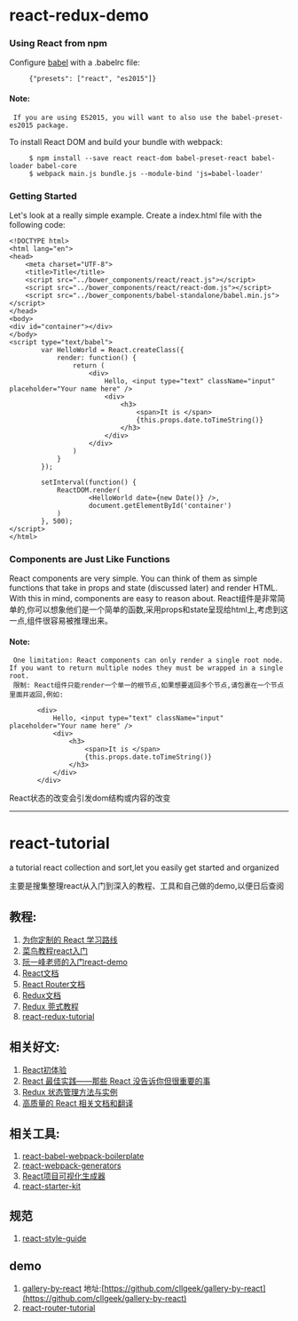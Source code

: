 # react-redux-demo

### Using React from npm

Configure [babel](https://babeljs.io/) with a .babelrc file:

```
     {"presets": ["react", "es2015"]}
```

#### Note:
     If you are using ES2015, you will want to also use the babel-preset-es2015 package.
     
To install React DOM and build your bundle with webpack:
```     
     $ npm install --save react react-dom babel-preset-react babel-loader babel-core
     $ webpack main.js bundle.js --module-bind 'js=babel-loader'
```     

### Getting Started

Let's look at a really simple example. Create a index.html file with the following code:

```
<!DOCTYPE html>
<html lang="en">
<head>
    <meta charset="UTF-8">
    <title>Title</title>
    <script src="../bower_components/react/react.js"></script>
    <script src="../bower_components/react/react-dom.js"></script>
    <script src="../bower_components/babel-standalone/babel.min.js"></script>
</head>
<body>
<div id="container"></div>
</body>
<script type="text/babel">
        var HelloWorld = React.createClass({
            render: function() {
                return (
                    <div>
                        Hello, <input type="text" className="input" placeholder="Your name here" />
                        <div>
                            <h3>
                                <span>It is </span>
                                {this.props.date.toTimeString()}
                            </h3>
                        </div>
                    </div>
                )
            }
        });
    
        setInterval(function() {
            ReactDOM.render(
                    <HelloWorld date={new Date()} />,
                    document.getElementById('container')
            )
        }, 500);
</script>
</html>
```

### Components are Just Like Functions 

React components are very simple. You can think of them as simple functions that take in props and state (discussed later) and render HTML. With this in mind, components are easy to reason about.
React组件是非常简单的,你可以想象他们是一个简单的函数,采用props和state呈现给html上,考虑到这一点,组件很容易被推理出来。

#### Note:
     One limitation: React components can only render a single root node. If you want to return multiple nodes they must be wrapped in a single root.
     限制: React组件只能render一个单一的根节点,如果想要返回多个节点,请包裹在一个节点里面并返回,例如:
     
 
 ```
        <div>
            Hello, <input type="text" className="input" placeholder="Your name here" />
            <div>
                <h3>
                    <span>It is </span>
                    {this.props.date.toTimeString()}
                </h3>
            </div>
        </div>
 ```
 
 React状态的改变会引发dom结构或内容的改变
 
 
 
 
 -------------------------------------------
 
 
 # react-tutorial
 a tutorial react collection and sort,let you easily get started and organized
 
 主要是搜集整理react从入门到深入的教程、工具和自己做的demo,以便日后查阅
 
 ## 教程:
 1. [为你定制的 React 学习路线](http://geek.csdn.net/news/detail/88222)
 2. [菜鸟教程react入门](http://www.runoob.com/react/react-tutorial.html)
 3. [阮一峰老师的入门react-demo](https://github.com/cllgeek/react-demos)
 4. [React文档](http://reactjs.cn/react/docs/getting-started.html)
 5. [React Router文档](http://react-guide.github.io/react-router-cn/)
 6. [Redux文档](http://cn.redux.js.org/index.html)
 7. [Redux 莞式教程](https://github.com/kenberkeley/redux-simple-tutorial)
 8. [react-redux-tutorial](https://github.com/lewis617/react-redux-tutorial)
 
 ## 相关好文:
 1. [React初体验](http://hustlzp.com/post/2016/03/react-first-blood)
 2. [React 最佳实践——那些 React 没告诉你但很重要的事](http://www.v2ex.com/t/274697)
 3. [Redux 状态管理方法与实例](https://segmentfault.com/a/1190000005933397)
 4. [高质量的 React 相关文档和翻译](https://github.com/react-guide)
 
 ## 相关工具:
 1. [react-babel-webpack-boilerplate](https://github.com/ruanyf/react-babel-webpack-boilerplate)
 2. [react-webpack-generators](https://github.com/react-webpack-generators/generator-react-webpack)
 3. [React项目可视化生成器](http://www.overreact.io/)
 4. [react-starter-kit](https://github.com/bodyno/react-starter-kit)
 
 ## 规范
 1. [react-style-guide](https://github.com/cllgeek/react-style-guide)
 
 ## demo
 1. [gallery-by-react](https://cllgeek.github.io/gallery-by-react) 地址:[https://github.com/cllgeek/gallery-by-react](https://github.com/cllgeek/gallery-by-react)
 2. [react-router-tutorial](https://github.com/reactjs/react-router-tutorial)
